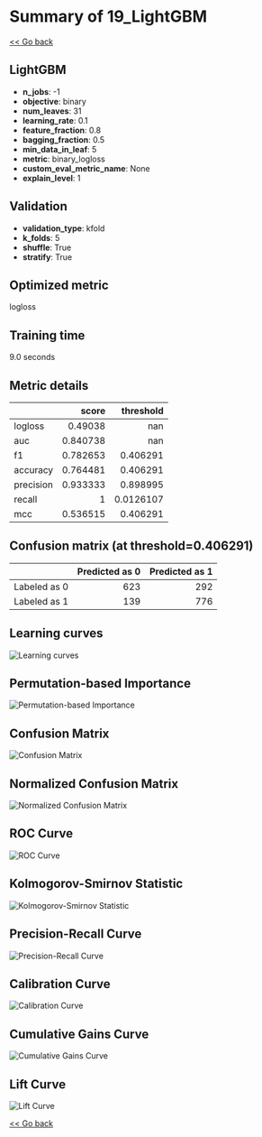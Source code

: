 # Summary of 19_LightGBM

[<< Go back](../README.md)


## LightGBM
- **n_jobs**: -1
- **objective**: binary
- **num_leaves**: 31
- **learning_rate**: 0.1
- **feature_fraction**: 0.8
- **bagging_fraction**: 0.5
- **min_data_in_leaf**: 5
- **metric**: binary_logloss
- **custom_eval_metric_name**: None
- **explain_level**: 1

## Validation
 - **validation_type**: kfold
 - **k_folds**: 5
 - **shuffle**: True
 - **stratify**: True

## Optimized metric
logloss

## Training time

9.0 seconds

## Metric details
|           |    score |   threshold |
|:----------|---------:|------------:|
| logloss   | 0.49038  | nan         |
| auc       | 0.840738 | nan         |
| f1        | 0.782653 |   0.406291  |
| accuracy  | 0.764481 |   0.406291  |
| precision | 0.933333 |   0.898995  |
| recall    | 1        |   0.0126107 |
| mcc       | 0.536515 |   0.406291  |


## Confusion matrix (at threshold=0.406291)
|              |   Predicted as 0 |   Predicted as 1 |
|:-------------|-----------------:|-----------------:|
| Labeled as 0 |              623 |              292 |
| Labeled as 1 |              139 |              776 |

## Learning curves
![Learning curves](learning_curves.png)

## Permutation-based Importance
![Permutation-based Importance](permutation_importance.png)
## Confusion Matrix

![Confusion Matrix](confusion_matrix.png)


## Normalized Confusion Matrix

![Normalized Confusion Matrix](confusion_matrix_normalized.png)


## ROC Curve

![ROC Curve](roc_curve.png)


## Kolmogorov-Smirnov Statistic

![Kolmogorov-Smirnov Statistic](ks_statistic.png)


## Precision-Recall Curve

![Precision-Recall Curve](precision_recall_curve.png)


## Calibration Curve

![Calibration Curve](calibration_curve_curve.png)


## Cumulative Gains Curve

![Cumulative Gains Curve](cumulative_gains_curve.png)


## Lift Curve

![Lift Curve](lift_curve.png)



[<< Go back](../README.md)
